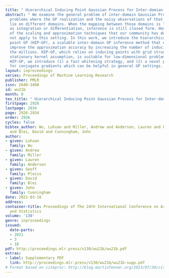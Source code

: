 ```yaml
---
title: " Hierarchical Inducing Point Gaussian Process for Inter-domian Observations "
abstract: " We examine the general problem of inter-domain Gaussian Processes (GPs):
  problems where the GP realization and the noisy observations of that realization
  lie on different domains. When the mapping between those domains is linear, such
  as integration or diﬀerentiation, inference is still closed form. However, many
  of the scaling and approximation techniques that our community has developed do
  not apply to this setting. In this work, we introduce the hierarchical inducing
  point GP (HIP-GP), a scalable inter-domain GP inference method that enables us to
  improve the approximation accuracy by increasing the number of inducing points to
  the millions. HIP-GP, which relies on inducing points with grid structure and a
  stationary kernel assumption, is suitable for low-dimensional problems. In developing
  HIP-GP, we introduce (1) a fast whitening strategy, and (2) a novel preconditioner
  for conjugate gradients which can be helpful in general GP settings. "
layout: inproceedings
series: Proceedings of Machine Learning Research
publisher: PMLR
issn: 2640-3498
id: wu21b
month: 0
tex_title: " Hierarchical Inducing Point Gaussian Process for Inter-domian Observations "
firstpage: 2926
lastpage: 2934
page: 2926-2934
order: 2926
cycles: false
bibtex_author: Wu, Luhuan and Miller, Andrew and Anderson, Lauren and Pleiss, Geoff
  and Blei, David and Cunningham, John
author:
- given: Luhuan
  family: Wu
- given: Andrew
  family: Miller
- given: Lauren
  family: Anderson
- given: Geoff
  family: Pleiss
- given: David
  family: Blei
- given: John
  family: Cunningham
date: 2021-03-18
address: 
container-title: Proceedings of The 24th International Conference on Artificial Intelligence
  and Statistics
volume: '130'
genre: inproceedings
issued:
  date-parts:
  - 2021
  - 3
  - 18
pdf: http://proceedings.mlr.press/v130/wu21b/wu21b.pdf
extras:
- label: Supplementary PDF
  link: http://proceedings.mlr.press/v130/wu21b/wu21b-supp.pdf
# Format based on citeproc: http://blog.martinfenner.org/2013/07/30/citeproc-yaml-for-bibliographies/
---
```

